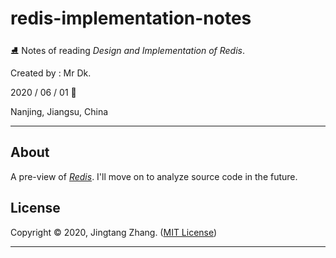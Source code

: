 # redis-implementation-notes

⛸️ Notes of reading *Design and Implementation of Redis*.

Created by : Mr Dk.

2020 / 06 / 01 👶

Nanjing, Jiangsu, China

---

## About

A pre-view of [*Redis*](https://redis.io/). I'll move on to analyze source code in the future.

## License

Copyright © 2020, Jingtang Zhang. ([MIT License](LICENSE))

---

